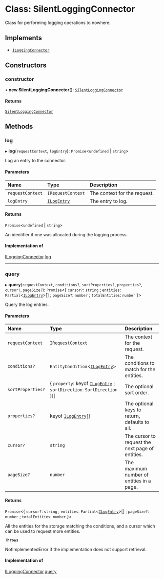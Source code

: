 # Class: SilentLoggingConnector

Class for performing logging operations to nowhere.

## Implements

- [`ILoggingConnector`](../interfaces/ILoggingConnector.md)

## Constructors

### constructor

• **new SilentLoggingConnector**(): [`SilentLoggingConnector`](SilentLoggingConnector.md)

#### Returns

[`SilentLoggingConnector`](SilentLoggingConnector.md)

## Methods

### log

▸ **log**(`requestContext`, `logEntry`): `Promise`\<`undefined` \| `string`\>

Log an entry to the connector.

#### Parameters

| Name | Type | Description |
| :------ | :------ | :------ |
| `requestContext` | `IRequestContext` | The context for the request. |
| `logEntry` | [`ILogEntry`](../interfaces/ILogEntry.md) | The entry to log. |

#### Returns

`Promise`\<`undefined` \| `string`\>

An identifier if one was allocated during the logging process.

#### Implementation of

[ILoggingConnector](../interfaces/ILoggingConnector.md).[log](../interfaces/ILoggingConnector.md#log)

___

### query

▸ **query**(`requestContext`, `conditions?`, `sortProperties?`, `properties?`, `cursor?`, `pageSize?`): `Promise`\<\{ `cursor?`: `string` ; `entities`: `Partial`\<[`ILogEntry`](../interfaces/ILogEntry.md)\>[] ; `pageSize?`: `number` ; `totalEntities`: `number`  }\>

Query the log entries.

#### Parameters

| Name | Type | Description |
| :------ | :------ | :------ |
| `requestContext` | `IRequestContext` | The context for the request. |
| `conditions?` | `EntityCondition`\<[`ILogEntry`](../interfaces/ILogEntry.md)\> | The conditions to match for the entities. |
| `sortProperties?` | \{ `property`: keyof [`ILogEntry`](../interfaces/ILogEntry.md) ; `sortDirection`: `SortDirection`  }[] | The optional sort order. |
| `properties?` | keyof [`ILogEntry`](../interfaces/ILogEntry.md)[] | The optional keys to return, defaults to all. |
| `cursor?` | `string` | The cursor to request the next page of entities. |
| `pageSize?` | `number` | The maximum number of entities in a page. |

#### Returns

`Promise`\<\{ `cursor?`: `string` ; `entities`: `Partial`\<[`ILogEntry`](../interfaces/ILogEntry.md)\>[] ; `pageSize?`: `number` ; `totalEntities`: `number`  }\>

All the entities for the storage matching the conditions,
and a cursor which can be used to request more entities.

**`Throws`**

NotImplementedError if the implementation does not support retrieval.

#### Implementation of

[ILoggingConnector](../interfaces/ILoggingConnector.md).[query](../interfaces/ILoggingConnector.md#query)
